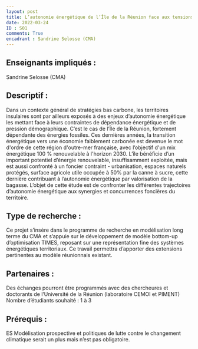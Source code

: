 ```yaml
---
layout: post
title: L’autonomie énergétique de l’Île de la Réunion face aux tensions d’occupation des sols (S. Selosse – CMA)
date: 2022-03-24
ID : S01
comments: True
encadrant : Sandrine Selosse (CMA)
---
```


## Enseignants impliqués :
Sandrine Selosse (CMA)
## Descriptif :
Dans un contexte général de stratégies bas carbone, les territoires insulaires sont par ailleurs exposés à des enjeux d’autonomie énergétique les mettant face à leurs contraintes de dépendance énergétique et de pression démographique. C’est le cas de l’Île de la Réunion, fortement dépendante des énergies fossiles. Ces dernières années, la transition énergétique vers une économie faiblement carbonée est devenue le mot d'ordre de cette région d'outre-mer française, avec l’objectif d'un mix énergétique 100 % renouvelable à l'horizon 2030. L’île bénéficie d’un important potentiel d’énergie renouvelable, insuffisamment exploitée, mais est aussi confronté à un foncier contraint - urbanisation, espaces naturels protégés, surface agricole utile occupée à 50% par la canne à sucre, cette dernière contribuant à l’autonomie énergétique par valorisation de la bagasse. L’objet de cette étude est de confronter les différentes trajectoires d’autonomie énergétique aux synergies et concurrences foncières du territoire.

## Type de recherche :
Ce projet s’insère dans le programme de recherche en modélisation long terme du CMA et s’appuie sur le développement de modèle bottom-up d’optimisation TIMES, reposant sur une représentation fine des systèmes énergétiques territoriaux. Ce travail permettra d’apporter des extensions pertinentes au modèle réunionnais existant.

## Partenaires :
Des échanges pourront être programmés avec des chercheures et doctorants de l’Université de la Réunion (laboratoire CEMOI et PIMENT)
Nombre d’étudiants souhaité : 1 à 3
## Prérequis :
ES Modélisation prospective et politiques de lutte contre le changement climatique serait un plus mais n’est pas obligatoire.
